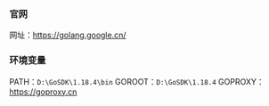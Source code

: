 ### 官网
网址：https://golang.google.cn/

### 环境变量
PATH：`D:\GoSDK\1.18.4\bin`
GOROOT：`D:\GoSDK\1.18.4`
GOPROXY：https://goproxy.cn

